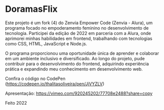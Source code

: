 # DoramasFlix

Este projeto é um fork (4) do Zenvia Empower Code (Zenvia - Alura), um programa focado no empoderamento feminino no desenvolvimento de tecnologia. Participei da edição de 2022 em parceria com a Alura, onde aprimorei minhas habilidades em frontend, trabalhando com tecnologias como CSS, HTML, JavaScript e Node.js.

O programa proporcionou uma oportunidade única de aprender e colaborar em um ambiente inclusivo e diversificado. Ao longo do projeto, pude contribuir para o desenvolvimento do frontend, adquirindo experiência prática e expandindo meu conhecimento em desenvolvimento web.

Confira o código no CodePen (https://codepen.io/thalitasoliveira/pen/JjVYZLV)

Apresentação: https://vimeo.com/920245202/77708e2488?share=copy


Feito 2022

